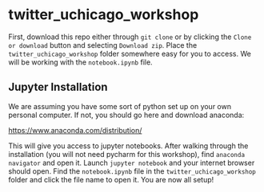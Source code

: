 # twitter_uchicago_workshop

First, download this repo either through `git clone` or by clicking the `Clone or download` button and selecting `Download zip`. Place the `twitter_uchicago_workshop` folder somewhere easy for you to access. We will be working with the `notebook.ipynb` file.

## Jupyter Installation

We are assuming you have some sort of python set up on your own personal computer. If not, you should go here and download anaconda:

https://www.anaconda.com/distribution/

This will give you access to jupyter notebooks. After walking through the installation (you will not need pycharm for this workshop), find `anaconda navigator` and open it. Launch `jupyter notebook` and your internet browser should open. Find the `notebook.ipynb` file in the `twitter_uchicago_workshop` folder and click the file name to open it. You are now all setup!
